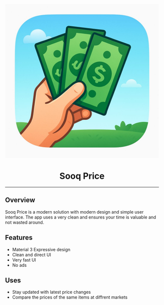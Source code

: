 <div align="center">
  <img src="app/sooq_prices.jpg" alt="Sooq Price" width="600" />
</div>

<h1 align="center">Sooq Price</h1>

---

## Overview

Sooq Price is a modern solution with modern design and simple user interface. The app uses a very clean and ensures your time is valuable and not wasted around.

<b></b>

## Features

- Material 3 Expressive design
- Clean and direct UI
- Very fast UI
- No ads

<b></b>

## Uses

- Stay updated with latest price changes
- Compare the prices of the same items at diffrent markets